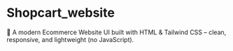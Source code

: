 # Shopcart_website
🛒 A modern Ecommerce Website UI built with HTML &amp; Tailwind CSS – clean, responsive, and lightweight (no JavaScript).
